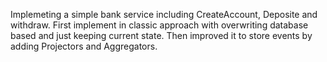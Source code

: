 Implemeting a simple bank service including CreateAccount, Deposite and withdraw.
First implement in classic approach with overwriting database based and just keeping current state.
Then improved it to store events by adding Projectors and Aggregators.
